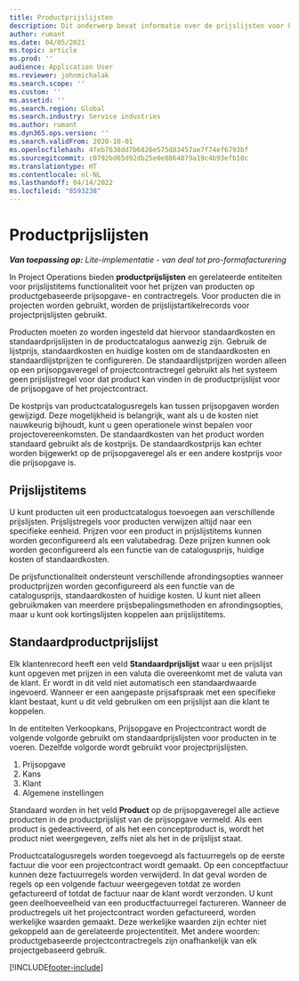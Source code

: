```yaml
---
title: Productprijslijsten
description: Dit onderwerp bevat informatie over de prijslijsten voor het bepalen van catalogusprijzen die worden gebruikt voor projectprijsopgaven en -contracten.
author: rumant
ms.date: 04/05/2021
ms.topic: article
ms.prod: ''
audience: Application User
ms.reviewer: johnmichalak
ms.search.scope: ''
ms.custom: ''
ms.assetid: ''
ms.search.region: Global
ms.search.industry: Service industries
ms.author: rumant
ms.dyn365.ops.version: ''
ms.search.validFrom: 2020-10-01
ms.openlocfilehash: 4feb7638dd7b6826e575d83457ae7f74ef6793bf
ms.sourcegitcommit: c0792bd65d92db25e0e8864879a19c4b93efb10c
ms.translationtype: HT
ms.contentlocale: nl-NL
ms.lasthandoff: 04/14/2022
ms.locfileid: "8593238"
---
```

# <a name="product-price-lists"></a>Productprijslijsten

_**Van toepassing op:** Lite-implementatie - van deal tot pro-formafacturering_

 In Project Operations bieden **productprijslijsten** en gerelateerde entiteiten voor prijslijstitems functionaliteit voor het prijzen van producten op productgebaseerde prijsopgave- en contractregels. Voor producten die in projecten worden gebruikt, worden de prijslijstartikelrecords voor projectprijslijsten gebruikt. 

Producten moeten zo worden ingesteld dat hiervoor standaardkosten en standaardprijslijsten in de productcatalogus aanwezig zijn. Gebruik de lijstprijs, standaardkosten en huidige kosten om de standaardkosten en standaardlijstprijzen te configureren. De standaardlijstprijzen worden alleen op een prijsopgaveregel of projectcontractregel gebruikt als het systeem geen prijslijstregel voor dat product kan vinden in de productprijslijst voor de prijsopgave of het projectcontract.

De kostprijs van productcatalogusregels kan tussen prijsopgaven worden gewijzigd. Deze mogelijkheid is belangrijk, want als u de kosten niet nauwkeurig bijhoudt, kunt u geen operationele winst bepalen voor projectovereenkomsten. De standaardkosten van het product worden standaard gebruikt als de kostprijs. De standaardkostprijs kan echter worden bijgewerkt op de prijsopgaveregel als er een andere kostprijs voor die prijsopgave is.

## <a name="price-list-items"></a>Prijslijstitems

U kunt producten uit een productcatalogus toevoegen aan verschillende prijslijsten. Prijslijstregels voor producten verwijzen altijd naar een specifieke eenheid. Prijzen voor een product in prijslijstitems kunnen worden geconfigureerd als een valutabedrag. Deze prijzen kunnen ook worden geconfigureerd als een functie van de catalogusprijs, huidige kosten of standaardkosten.

De prijsfunctionaliteit ondersteunt verschillende afrondingsopties wanneer productprijzen worden geconfigureerd als een functie van de catalogusprijs, standaardkosten of huidige kosten. U kunt niet alleen gebruikmaken van meerdere prijsbepalingsmethoden en afrondingsopties, maar u kunt ook kortingslijsten koppelen aan prijslijstitems. 

 
## <a name="default-product-price-list"></a>Standaardproductprijslijst
Elk klantenrecord heeft een veld **Standaardprijslijst** waar u een prijslijst kunt opgeven met prijzen in een valuta die overeenkomt met de valuta van de klant. Er wordt in dit veld niet automatisch een standaardwaarde ingevoerd. Wanneer er een aangepaste prijsafspraak met een specifieke klant bestaat, kunt u dit veld gebruiken om een prijslijst aan die klant te koppelen.

In de entiteiten Verkoopkans, Prijsopgave en Projectcontract wordt de volgende volgorde gebruikt om standaardprijslijsten voor producten in te voeren. Dezelfde volgorde wordt gebruikt voor projectprijslijsten.

1.  Prijsopgave
2.  Kans
3.  Klant
4.  Algemene instellingen 

Standaard worden in het veld **Product** op de prijsopgaveregel alle actieve producten in de productprijslijst van de prijsopgave vermeld. Als een product is gedeactiveerd, of als het een conceptproduct is, wordt het product niet weergegeven, zelfs niet als het in de prijslijst staat. 

Productcatalogusregels worden toegevoegd als factuurregels op de eerste factuur die voor een projectcontract wordt gemaakt. Op een conceptfactuur kunnen deze factuurregels worden verwijderd. In dat geval worden de regels op een volgende factuur weergegeven totdat ze worden gefactureerd of totdat de factuur naar de klant wordt verzonden. U kunt geen deelhoeveelheid van een productfactuurregel factureren. Wanneer de productregels uit het projectcontract worden gefactureerd, worden werkelijke waarden gemaakt. Deze werkelijke waarden zijn echter niet gekoppeld aan de gerelateerde projectentiteit. Met andere woorden: productgebaseerde projectcontractregels zijn onafhankelijk van elk projectgebaseerd gebruik. 


[!INCLUDE[footer-include](../includes/footer-banner.md)]
